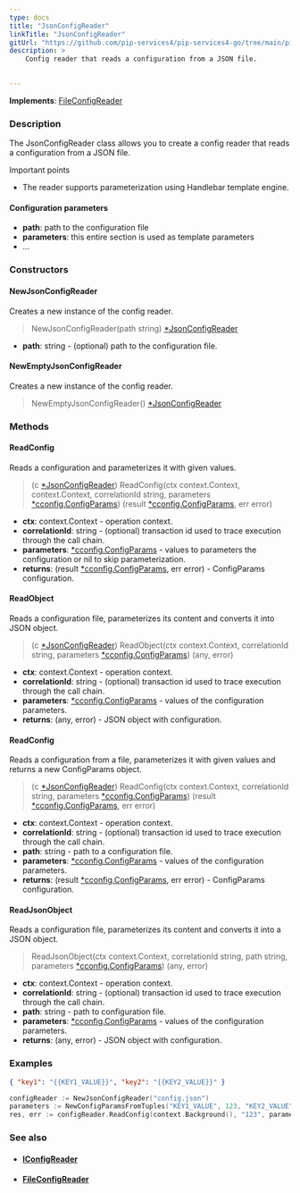 ```yaml
---
type: docs
title: "JsonConfigReader"
linkTitle: "JsonConfigReader"
gitUrl: "https://github.com/pip-services4/pip-services4-go/tree/main/pip-services4-config-go"
description: >
    Config reader that reads a configuration from a JSON file.

    
---
```


**Implements**: [FileConfigReader](../file_config_reader)

### Description

The JsonConfigReader class allows you to create a config reader that reads a configuration from a JSON file.

Important points

- The reader supports parameterization using Handlebar template engine.

#### Configuration parameters

- **path**: path to the configuration file
- **parameters**: this entire section is used as template parameters
- ...


### Constructors

#### NewJsonConfigReader
Creates a new instance of the config reader.

> NewJsonConfigReader(path string) [*JsonConfigReader]()

- **path**: string - (optional) path to the configuration file.


#### NewEmptyJsonConfigReader
Creates a new instance of the config reader.

> NewEmptyJsonConfigReader() [*JsonConfigReader]()


### Methods

#### ReadConfig
Reads a configuration and parameterizes it with given values.

> (c [*JsonConfigReader]()) ReadConfig(ctx context.Context, context.Context, correlationId string, parameters [*cconfig.ConfigParams](../../../components/config/config_params)) (result [*cconfig.ConfigParams](../../../components/config/config_params), err error)

- **ctx**: context.Context - operation context.
- **correlationId**: string - (optional) transaction id used to trace execution through the call chain.
- **parameters**: [*cconfig.ConfigParams](../../../components/config/config_params) - values to parameters the configuration or nil to skip parameterization.
- **returns**: (result [*cconfig.ConfigParams](../../../components/config/config_params), err error) - ConfigParams configuration.


#### ReadObject
Reads a configuration file, parameterizes its content and converts it into JSON object.

> (c [*JsonConfigReader]()) ReadObject(ctx context.Context, correlationId string, parameters [*cconfig.ConfigParams](../../../components/config/config_params)) (any, error)

- **ctx**: context.Context - operation context.
- **correlationId**: string - (optional) transaction id used to trace execution through the call chain.
- **parameters**: [*cconfig.ConfigParams](../../../components/config/config_params) - values of the configuration parameters.
- **returns**: (any, error) - JSON object with configuration.


#### ReadConfig
Reads a configuration from a file, parameterizes it with given values and returns a new ConfigParams object.

> (c [*JsonConfigReader]()) ReadConfig(ctx context.Context, correlationId string, parameters [*cconfig.ConfigParams](../../../components/config/config_params)) (result [*cconfig.ConfigParams](../../../components/config/config_params), err error)

- **ctx**: context.Context - operation context.
- **correlationId**: string - (optional) transaction id used to trace execution through the call chain.
- **path**: string - path to a configuration file.
- **parameters**: [*cconfig.ConfigParams](../../../components/config/config_params) - values of the configuration parameters.
- **returns**: (result [*cconfig.ConfigParams](../../../components/config/config_params), err error) - ConfigParams configuration.


#### ReadJsonObject
Reads a configuration file, parameterizes its content and converts it into a JSON object.

> ReadJsonObject(ctx context.Context, correlationId string, path string, parameters [*cconfig.ConfigParams](../../../components/config/config_params)) (any, error)

- **ctx**: context.Context - operation context.
- **correlationId**: string - (optional) transaction id used to trace execution through the call chain.
- **path**: string - path to configuration file.
- **parameters**: [*cconfig.ConfigParams](../../../components/config/config_params) - values of the configuration parameters.
- **returns**: (any, error) - JSON object with configuration.

### Examples

```json
{ "key1": "{{KEY1_VALUE}}", "key2": "{{KEY2_VALUE}}" }
```
    
        
```go
configReader := NewJsonConfigReader("config.json")
parameters := NewConfigParamsFromTuples("KEY1_VALUE", 123, "KEY2_VALUE", "ABC")
res, err := configReader.ReadConfig(context.Background(), "123", parameters)
```

### See also
- #### [IConfigReader](../iconfig_reader)
- #### [FileConfigReader](../file_config_reader)

